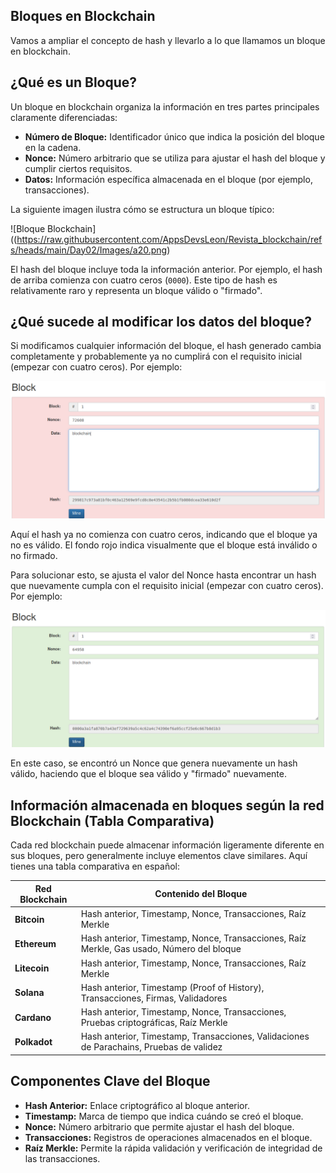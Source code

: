 ## **Bloques en Blockchain**

Vamos a ampliar el concepto de hash y llevarlo a lo que llamamos un bloque en blockchain.

## **¿Qué es un Bloque?**

Un bloque en blockchain organiza la información en tres partes principales claramente diferenciadas:

- **Número de Bloque:** Identificador único que indica la posición del bloque en la cadena.
- **Nonce:** Número arbitrario que se utiliza para ajustar el hash del bloque y cumplir ciertos requisitos.
- **Datos:** Información específica almacenada en el bloque (por ejemplo, transacciones).

La siguiente imagen ilustra cómo se estructura un bloque típico:

![Bloque Blockchain]((https://raw.githubusercontent.com/AppsDevsLeon/Revista_blockchain/refs/heads/main/Day02/Images/a20.png)

El hash del bloque incluye toda la información anterior. Por ejemplo, el hash de arriba comienza con cuatro ceros (`0000`). Este tipo de hash es relativamente raro y representa un bloque válido o "firmado".

## **¿Qué sucede al modificar los datos del bloque?**

Si modificamos cualquier información del bloque, el hash generado cambia completamente y probablemente ya no cumplirá con el requisito inicial (empezar con cuatro ceros). Por ejemplo:

![Bloque modificado](https://raw.githubusercontent.com/AppsDevsLeon/Revista_blockchain/refs/heads/main/Day02/Images/a21.png)

Aquí el hash ya no comienza con cuatro ceros, indicando que el bloque ya no es válido. El fondo rojo indica visualmente que el bloque está inválido o no firmado.

Para solucionar esto, se ajusta el valor del Nonce hasta encontrar un hash que nuevamente cumpla con el requisito inicial (empezar con cuatro ceros). Por ejemplo:

![Bloque válido después de ajustar Nonce](https://raw.githubusercontent.com/AppsDevsLeon/Revista_blockchain/refs/heads/main/Day02/Images/a22.png)

En este caso, se encontró un Nonce que genera nuevamente un hash válido, haciendo que el bloque sea válido y "firmado" nuevamente.



## **Información almacenada en bloques según la red Blockchain (Tabla Comparativa)**

Cada red blockchain puede almacenar información ligeramente diferente en sus bloques, pero generalmente incluye elementos clave similares. Aquí tienes una tabla comparativa en español:

| Red Blockchain | Contenido del Bloque                                                |
|----------------|---------------------------------------------------------------------|
| **Bitcoin**    | Hash anterior, Timestamp, Nonce, Transacciones, Raíz Merkle         |
| **Ethereum**   | Hash anterior, Timestamp, Nonce, Transacciones, Raíz Merkle, Gas usado, Número del bloque |
| **Litecoin**   | Hash anterior, Timestamp, Nonce, Transacciones, Raíz Merkle         |
| **Solana**     | Hash anterior, Timestamp (Proof of History), Transacciones, Firmas, Validadores |
| **Cardano**    | Hash anterior, Timestamp, Nonce, Transacciones, Pruebas criptográficas, Raíz Merkle |
| **Polkadot**   | Hash anterior, Timestamp, Transacciones, Validaciones de Parachains, Pruebas de validez |

## **Componentes Clave del Bloque**

- **Hash Anterior:** Enlace criptográfico al bloque anterior.
- **Timestamp:** Marca de tiempo que indica cuándo se creó el bloque.
- **Nonce:** Número arbitrario que permite ajustar el hash del bloque.
- **Transacciones:** Registros de operaciones almacenados en el bloque.
- **Raíz Merkle:** Permite la rápida validación y verificación de integridad de las transacciones.
